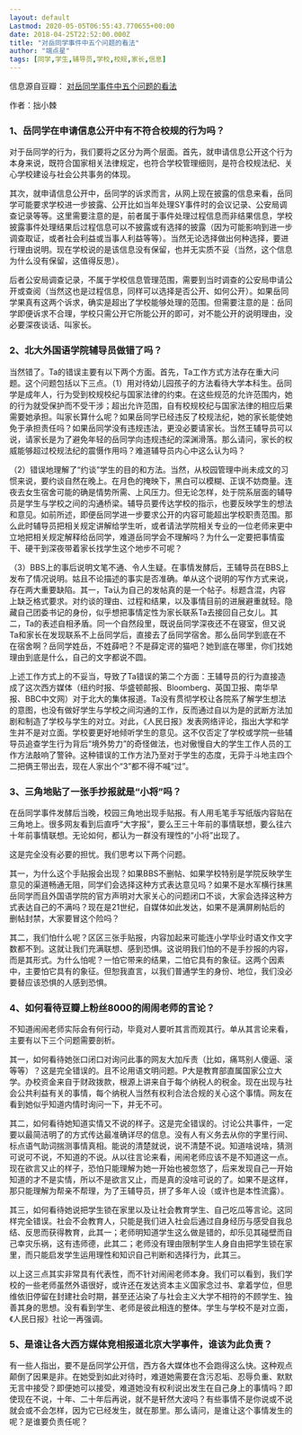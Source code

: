 ```yaml
---
layout: default
Lastmod: 2020-05-05T06:55:43.770655+00:00
date: 2018-04-25T22:52:00.000Z
title: "对岳同学事件中五个问题的看法"
author: "端点星"
tags: [同学,学生,辅导员,学校,校规,家长,信息]
---
```


信息源自豆瓣： [对岳同学事件中五个问题的看法](https://www.douban.com/note/667163648/)

作者：拙小棘

### 1、岳同学在申请信息公开中有不符合校规的行为吗？

对于岳同学的行为，我们要将之区分为两个层面。首先，就申请信息公开这个行为本身来说，既符合国家相关法律规定，也符合学校管理细则，是符合校规法纪、关心学校建设与社会公共事务的体现。

其次，就申请信息公开中，岳同学的诉求而言，从网上现在披露的信息来看，岳同学可能要求学校进一步披露、公开比如当年处理SY事件时的会议记录、公安局调查记录等等。这里需要注意的是，前者属于事件处理过程信息而非结果信息，学校披露事件处理结果后过程信息可以不披露或有选择的披露（因为可能影响到进一步调查取证，或者社会利益或当事人利益等等）。当然无论选择做出何种选择，要进行理由说明。现在学校说的是该信息没有保留，也并无实质不妥（当然，这个信息为什么没有保留，这值得反思）。

后者公安局调查记录，不属于学校信息管理范围，需要到当时调查的公安局申请公开或查阅（当然这也是过程信息，同样可以选择是否公开、如何公开）。如果岳同学果真有这两个诉求，确实是超出了学校能够处理的范围。但需要注意的是：岳同学即便诉求不合理，学校只需公开它所能公开的即可，对不能公开的说明理由，没必要深夜谈话、叫家长。

### 2、北大外国语学院辅导员做错了吗？

当然错了。Ta的错误主要有以下两个方面。首先，Ta工作方式方法存在重大问题。这个问题包括以下三点。（1）用对待幼儿园孩子的方法看待大学本科生。岳同学是成年人，行为受到校规校纪与国家法律的约束。在这些规范的允许范围内，她的行为就受保护而不受干涉；超出允许范围，自有校规校纪与国家法律的相应后果需要她承担。叫家长算什么呢？如果岳同学已经违反了校规法纪，她的家长能使她免于承担责任吗？如果岳同学没有违规违法，更没必要请家长。当然王辅导员可以说，请家长是为了避免年轻的岳同学向违规违纪的深渊滑落。那么请问，家长的权威能够超过校规法纪的震慑作用吗？难道辅导员内心中这么认为吗？

（2）错误地理解了“约谈”学生的目的和方法。当然，从校园管理中尚未成文的习惯来说，要约谈自然在晚上。在月色的掩映下，黑白可以模糊、正误不妨商量。连夜去女生宿舍可能的确是情势所需、上风压力。但无论怎样，处于院系层面的辅导员是学生与学校之间的沟通桥梁。辅导员要传达学校的指示，也要反映学生的想法和意见。如前所述，即便岳同学进一步要求公开的内容可能超出学校职责范围。那么此时辅导员把相关规定讲解给学生听，或者请法学院相关专业的一位老师来更中立地把相关规定解释给岳同学，难道岳同学会不理解吗？为什么一定要把事情蛮干、硬干到深夜带着家长找学生这个地步不可呢？

（3）BBS上的事后说明文笔不通、令人生疑。在事情发酵后，王辅导员在BBS上发布了情况说明。姑且不论描述的事实是否准确。单从这个说明的写作方式来说，存在两大重要缺陷。其一，Ta认为自己的发帖真的是一个帖子。标题含混，内容上缺乏格式要求。对约谈的理由、过程和结果，以及事情目前的进展避重就轻。隐藏自己团委书记的身份，似乎想把事情定性为家长联系Ta去接回自己女儿。其二，Ta的表述自相矛盾。同一个自然段里，既说岳同学深夜还不在寝室，但又说Ta和家长在发现联系不上岳同学后，直接去了岳同学宿舍。那么岳同学到底在不在宿舍啊？岳同学姓岳，不姓薛吧？不是薛定谔的猫吧？她到底在哪里，你们找她理由到底是什么，自己的文字都说不圆。

上述工作方式上的不妥当，导致了Ta错误的第二个方面：王辅导员的行为直接造成了这次西方媒体（纽约时报、华盛顿邮报、Bloomberg、英国卫报、南华早报、BBC中文网）对于北大的集体报道。Ta没有贯彻学校让各院系了解学生想法的意图，也没有做好学生与学校之间沟通的工作，反而通过自以为是的武断方法加剧和制造了学校与学生的对立。对此，《人民日报》发表网络评论，指出大学和学生并不是对立面。学校要更好地倾听学生的意见。这不仅否定了学校或学院一些辅导员追查学生行为背后“境外势力”的奇怪做法，也对傲慢自大的学生工作人员的工作方法敲响了警钟。这种错误的工作方法乃至对于学生的态度，无异于斗地主四个二把俩王带出去，现在人家出个“3”都不得不喊“过”。

### 3、三角地贴了一张手抄报就是“小将”吗？

在岳同学事件发酵后当晚，校园三角地出现手贴报。有人用毛笔手写纸版内容贴在三角地上。很多网友看到后直呼“大字报”，要么王三十年前的事情联想，要么往六十年前事情联想。无论如何，都认为一群没有理性的“小将”出现了。

这是完全没有必要的担忧。我们思考以下两个问题。

其一，为什么这个手贴报会出现？如果BBS不删帖、如果学校特别是学院反映学生意见的渠道畅通无阻，同学们会选择这种方式表达意见吗？如果不是水军横行抹黑岳同学而且外国语学院的官方声明对大家关心的问题闭口不谈，大家会选择这种方式表达自己的不满吗？现在是21世纪，自媒体如此发达，如果不是满屏刷帖后的删帖封禁，大家要冒这个险吗？

其二，我们怕什么呢？区区三张手贴报，内容加起来可能连小学毕业时语文作文字数都不到。这就让我们充满联想、感到恐惧。这说明我们怕的不是手抄报的内容，而是其形式。为什么怕呢？一怕它带来的结果，二怕它具有的象征。这两个因素中，主要怕它具有的象征。但恕我直言，以我们普通学生的身份、地位，我们没必要替应该恐惧的人感到恐惧。

### 4、如何看待豆瓣上粉丝8000的闹闹老师的言论？

不知道闹闹老师实际会有何行动，毕竟对人要听其言而观其行。单从其言论来看，主要有以下三个问题需要剖析。

其一，如何看待她张口闭口对询问此事的网友大加斥责（比如，痛骂别人傻逼、滚等等）？这是完全错误的。且不论用语文明问题。P大是教育部直属国家公立大学。办校资金来自于财政拨款，根源上讲来自于每个纳税人的税金。现在出现与社会公共利益有关的事情，每个纳税人当然有权利合法合规的关心这个事情。网友在看到她似乎知道内情时询问一下，并无不可。

其二，如何看待她知道实情又不说的样子。这是完全错误的。讨论公共事件，一定要以最简洁明了的方式传达最准确详尽的信息。没有人有义务去从你的字里行间、标点语气助词揣测事情真相。能说的清楚就说，说不清楚不说。知道啥说啥，猜测可说可不说，不知道的不说。从以往言论来看，闹闹老师应该不是不知道这一点。现在欲言又止的样子，恐怕只能理解为她一开始也被忽悠了，后来发现自己一开始知道的才不是实情，所以不是欲言又止，而是真的没啥可说的了。如果不是这样，那只能理解为帮亲不帮理，为了王辅导员，拼了多年人设（或许也是本性流露）。

其三，如何看待她说把学生锁在家里以及让社会教育学生、自己吃瓜等言论。这同样完全错误。社会不会教育人，只能是我们进入社会后通过自身经历与感受自我总结、反思而获得教育，此其一；老师明知道学生这么做是错的，却乐见其碰壁而自己幸灾乐祸，这有违师德，此其二；老师没有理由限制学生人身自由把学生锁在家里，而只能启发学生运用理性和知识自己判断和选择行为，此其三。

以上这三点其实非常具有代表性，而不针对闹闹老师本身。我们可以看到，我们学校的一些老师虽然外语很好，或许还在发达资本主义国家念过书、拿着学位，但思维依旧停留在封建社会时期，甚至还沾染了与社会主义大学不相符的不顾学生、独善其身的思想。没有看到学生、老师是彼此相连的整体。学生与学校不是对立面，《人民日报》社论一再强调。

### 5、是谁让各大西方媒体竞相报道北京大学事件，谁该为此负责？

有一些人指出，要不是岳同学公开信，西方各大媒体也不会跑得这么快。这种观点颠倒了因果是非。在她受到如此对待时，难道她需要在含污忍垢、忍辱负重、默默无言中接受？即便她可以接受，难道她没有权利说出发生在自己身上的事情吗？即使现在不说，十年、二十年后再说，就不是轩然大波吗？有些事情不是你说或不说就会或不会怎样，因为它已经发生，就在那里。那么请问，是谁让这个事情发生的呢？是谁要负责任呢？

